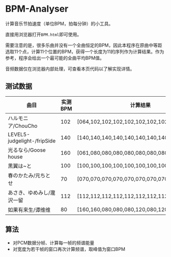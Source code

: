 # BPM-Analyser

计算音乐节拍速度（单位BPM，拍每分钟）的小工具。

直接用浏览器打开`BPM.html`即可使用。

需要注意的是，很多乐曲并没有一个全曲恒定的BPM，因此本程序在原曲中等距选取11个点，计算11个位置的BPM，获得一个长度为11的序列作为计算结果。作为参考，程序会给出一个最可能的全曲平均BPM值。

音频数据仅在浏览器内部处理，可查看本页代码以了解实现详情。

## 测试数据

|曲目|实测BPM|计算结果|
|---|---|---|
|ハルモニア/ChouCho|102|[064,102,102,102,102,102,102,102,102,102,069]|
|LEVEL5-judgelight-/fripSide|140|[140,140,140,140,140,140,140,140,140,140,070]|
|光るなら/Goose house|160|[061,080,080,080,080,080,080,080,080,080,080]|
|黒翼は~と|100|[100,100,100,100,100,100,100,100,100,100,100]|
|春のかたみ/元ちとせ|70|[070,070,070,070,070,070,070,070,070,070,069]|
|あさき、ゆめみし/瀧沢一留|112|[112,112,112,112,112,112,112,112,112,112,112]|
|如果有来生/谭维维|80|[160,160,080,080,080,120,080,120,120,120,120]|

## 算法

+ 对PCM数据分帧、计算每一帧的频谱能量
+ 对宽度为若干帧的窗口再次计算频谱，取峰值为窗口BPM
